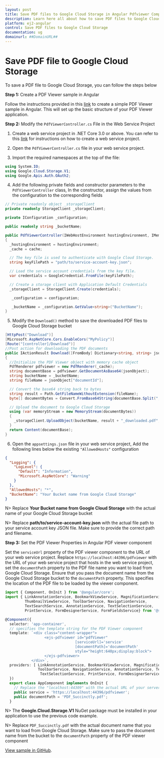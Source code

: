 ```yaml
---
layout: post
title: Save PDF files to Google Cloud Storage in Angular Pdfviewer Component | Syncfusion
description: Learn here all about how to save PDF files to Google Cloud Storage in Syncfusion Angular Pdfviewer component of Syncfusion Essential JS 2 and more.
platform: ej2-angular
control: Save PDF files to Google Cloud Storage
documentation: ug
domainurl: ##DomainURL##
---
```


# Save PDF file to Google Cloud Storage

To save a PDF file to Google Cloud Storage, you can follow the steps below

**Step 1:** Create a PDF Viewer sample in Angular

Follow the instructions provided in this [link](https://ej2.syncfusion.com/angular/documentation/pdfviewer/getting-started) to create a simple PDF Viewer sample in Angular. This will set up the basic structure of your PDF Viewer application.

**Step 2:** Modify the `PdfViewerController.cs` File in the Web Service Project

1. Create a web service project in .NET Core 3.0 or above. You can refer to this [link](https://www.syncfusion.com/kb/11063/how-to-create-pdf-viewer-web-service-in-net-core-3-0-and-above) for instructions on how to create a web service project.

2. Open the `PdfViewerController.cs` file in your web service project.

3. Import the required namespaces at the top of the file:

```csharp
using System.IO;
using Google.Cloud.Storage.V1;
using Google.Apis.Auth.OAuth2;
```

4. Add the following private fields and constructor parameters to the `PdfViewerController` class, In the constructor, assign the values from the configuration to the corresponding fields

```csharp
// Private readonly object _storageClient
private readonly StorageClient _storageClient;

private IConfiguration _configuration;

public readonly string _bucketName;

public PdfViewerController(IWebHostEnvironment hostingEnvironment, IMemoryCache cache, IConfiguration configuration)
{
  _hostingEnvironment = hostingEnvironment;
  _cache = cache;

  // The key file is used to authenticate with Google Cloud Storage.
  string keyFilePath = "path/to/service-account-key.json";

  // Load the service account credentials from the key file.
  var credentials = GoogleCredential.FromFile(keyFilePath);

  // Create a storage client with Application Default Credentials
  _storageClient = StorageClient.Create(credentials);

   _configuration = configuration;

   _bucketName = _configuration.GetValue<string>("BucketName");
}
```

5. Modify the `Download()` method to save the downloaded PDF files to Google Cloud Storage bucket

```csharp
[HttpPost("Download")]
[Microsoft.AspNetCore.Cors.EnableCors("MyPolicy")]
[Route("[controller]/Download")]
//Post action for downloading the PDF documents
public IActionResult Download([FromBody] Dictionary<string, string> jsonObject)
{
  //Initialize the PDF Viewer object with memory cache object
  PdfRenderer pdfviewer = new PdfRenderer(_cache);
  string documentBase = pdfviewer.GetDocumentAsBase64(jsonObject);
  string bucketName = _bucketName;
  string fileName = jsonObject["documentId"];

  // Convert the base64 string back to bytes
  string result = Path.GetFileNameWithoutExtension(fileName);
  byte[] documentBytes = Convert.FromBase64String(documentBase.Split(",")[1]);

  // Upload the document to Google Cloud Storage
  using (var memoryStream = new MemoryStream(documentBytes))
  {
    _storageClient.UploadObject(bucketName, result + "_downloaded.pdf", null, memoryStream);
  }
  return Content(documentBase);
}        
```

6. Open the `appsettings.json` file in your web service project, Add the following lines below the existing `"AllowedHosts"` configuration

```json
{
  "Logging": {
    "LogLevel": {
      "Default": "Information",
      "Microsoft.AspNetCore": "Warning"
    }
  },
  "AllowedHosts": "*",
  "BucketName": "Your Bucket name from Google Cloud Storage"
}
```

N> Replace **Your Bucket name from Google Cloud Storage** with the actual name of your Google Cloud Storage bucket

N> Replace **path/to/service-account-key.json** with the actual file path to your service account key JSON file. Make sure to provide the correct path and filename.

**Step 3:**  Set the PDF Viewer Properties in Angular PDF viewer component

Set the `serviceUrl` property of the PDF viewer component to the URL of your web service project. Replace `https://localhost:44396/pdfviewer` with the URL of your web service project that hosts in the web service project, set the `documentPath` property to the PDF file name you want to load from Google Cloud Storage. Ensure that you pass the document name from the Google Cloud Storage bucket to the `documentPath` property. This specifies the location of the PDF file to be loaded by the viewer component.

```typescript
import { Component, OnInit } from '@angular/core';
import { LinkAnnotationService, BookmarkViewService, MagnificationService,
         ThumbnailViewService, ToolbarService, NavigationService,
         TextSearchService, AnnotationService, TextSelectionService,
         PrintService, FormDesignerService, FormFieldsService} from '@syncfusion/ej2-angular-pdfviewer';

@Component({
  selector: 'app-container',
  // specifies the template string for the PDF Viewer component
  template: `<div class="content-wrapper">
                  <ejs-pdfviewer id="pdfViewer"
                                [serviceUrl]='service'
                                [documentPath]='documentPath'
                                style="height:640px;display:block">
                  </ejs-pdfviewer>
            </div>`,
  providers: [ LinkAnnotationService, BookmarkViewService, MagnificationService,ThumbnailViewService, 
               ToolbarService, NavigationService, AnnotationService, TextSearchService,
                TextSelectionService, PrintService, FormDesignerService, FormFieldsService]
  })
  export class AppComponent implements OnInit {
    // Replace the "localhost:44309" with the actual URL of your server
    public service = 'https://localhost:44396/pdfviewer';
    public documentPath = 'PDF_Succinctly.pdf';
  }
```

N> The **Google.Cloud.Storage.V1** NuGet package must be installed in your application to use the previous code example.

N> Replace `PDF_Succinctly.pdf` with the actual document name that you want to load from Google Cloud Storage. Make sure to pass the document name from the bucket to the `documentPath` property of the PDF viewer component

[View sample in GitHub]().